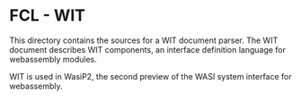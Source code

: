# FCL - WIT

This directory contains the sources for a WIT document parser. 
The WIT document describes WIT components, an interface definition language
for webassembly modules.

WIT is used in WasiP2, the second preview of the WASI system interface for
webassembly.
